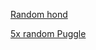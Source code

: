 [Random hond](https://dog.ceo/api/breeds/image/random)

[5x random Puggle](https://dog.ceo/api/breed/hound/images/random/5)